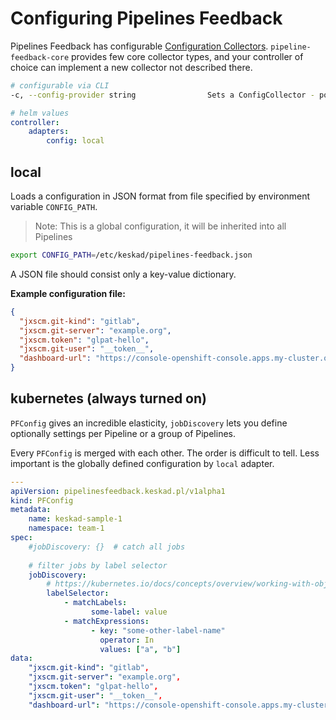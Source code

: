 Configuring Pipelines Feedback
==============================

Pipelines Feedback has configurable [Configuration Collectors](./interface.go). `pipeline-feedback-core` provides few core collector types, and your controller of choice can implement a new collector not described there.

```bash
# configurable via CLI
-c, --config-provider string                Sets a ConfigCollector - possible to set multiple, comma separated, without spaces) (default "local")
```

```yaml
# helm values
controller:
    adapters:
        config: local
```

local
-----

Loads a configuration in JSON format from file specified by environment variable `CONFIG_PATH`.

> Note: This is a global configuration, it will be inherited into all Pipelines


```bash
export CONFIG_PATH=/etc/keskad/pipelines-feedback.json
```

A JSON file should consist only a key-value dictionary.

**Example configuration file:**

```json
{
  "jxscm.git-kind": "gitlab",
  "jxscm.git-server": "example.org",
  "jxscm.token": "glpat-hello",
  "jxscm.git-user": "__token__",
  "dashboard-url": "https://console-openshift-console.apps.my-cluster.org/k8s/ns/{{ .namespace }}/tekton.dev~v1beta1~PipelineRun/{{ .name }}"
}
```

kubernetes (always turned on)
-----------------------------

`PFConfig` gives an incredible elasticity, `jobDiscovery` lets you define optionally settings per Pipeline or a group of Pipelines.

Every `PFConfig` is merged with each other. The order is difficult to tell. Less important is the globally defined configuration by `local` adapter.

```yaml
---
apiVersion: pipelinesfeedback.keskad.pl/v1alpha1
kind: PFConfig
metadata:
    name: keskad-sample-1
    namespace: team-1
spec:
    #jobDiscovery: {}  # catch all jobs
    
    # filter jobs by label selector
    jobDiscovery:
        # https://kubernetes.io/docs/concepts/overview/working-with-objects/labels/#resources-that-support-set-based-requirements
        labelSelector:
            - matchLabels:
                  some-label: value
            - matchExpressions:
                  - key: "some-other-label-name"
                    operator: In
                    values: ["a", "b"]
data:
    "jxscm.git-kind": "gitlab",
    "jxscm.git-server": "example.org",
    "jxscm.token": "glpat-hello",
    "jxscm.git-user": "__token__",
    "dashboard-url": "https://console-openshift-console.apps.my-cluster.org/k8s/ns/{{ .namespace }}/tekton.dev~v1beta1~PipelineRun/{{ .name }}"
```
